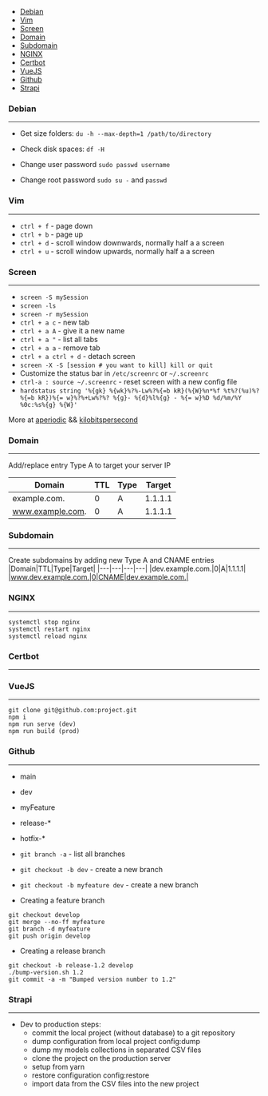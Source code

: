 - [Debian](#debian)
- [Vim](#vim)
- [Screen](#screen)
- [Domain](#domain)
- [Subdomain](#subdomain)
- [NGINX](#nginx)
- [Certbot](#certbot)
- [VueJS](#vuejs)
- [Github](#github)
- [Strapi](#strapi)

### Debian
----------

- Get size folders:
`du -h --max-depth=1 /path/to/directory`

- Check disk spaces:
`df -H`

- Change user password
`sudo passwd username`

- Change root password `sudo su -` and `passwd`

### Vim
-------

- `ctrl + f` - page down
- `ctrl + b` - page up
- `ctrl + d` - scroll window downwards, normally half a a screen
- `ctrl + u` - scroll window upwards, normally half a a screen

### Screen
----------

- `screen -S mySession`
- `screen -ls`
- `screen -r mySession`
- `ctrl + a c` - new tab
- `ctrl + a A` - give it a new name
- `ctrl + a "` - list all tabs
- `ctrl + a a` - remove tab
- `ctrl + a ctrl + d` - detach screen
- `screen -X -S [session # you want to kill] kill or quit`
- Customize the status bar in `/etc/screenrc` or `~/.screenrc`
- `ctrl-a : source ~/.screenrc` - reset screen with a new config file 
- `hardstatus string '%{gk} %{wk}%?%-Lw%?%{=b kR}(%{W}%n*%f %t%?(%u)%?%{=b kR})%{= w}%?%+Lw%?%? %{g}- %{d}%l%{g} - %{= w}%D %d/%m/%Y %0c:%s%{g} %{W}'`

More at [aperiodic](http://aperiodic.net/screen/man:string_escapes) && [kilobitspersecond](https://www.kilobitspersecond.com/2014/02/10/understanding-gnu-screens-hardstatus-strings/)

### Domain
----------

Add/replace entry Type A to target your server IP

|Domain|TTL|Type|Target|
|---|---|---|---|
|example.com.|0|A|1.1.1.1|
|www.example.com.|0|A|1.1.1.1|

### Subdomain
-------------

Create subdomains by adding new Type A and CNAME entries
|Domain|TTL|Type|Target|
|---|---|---|---|
|dev.example.com.|0|A|1.1.1.1|
|www.dev.example.com.|0|CNAME|dev.example.com.|

### NGINX
---------

```
systemctl stop nginx
systemctl restart nginx
systemctl reload nginx
```

### Certbot
-----------


### VueJS
---------
```
git clone git@github.com:project.git
npm i
npm run serve (dev)
npm run build (prod)
```

### Github
----------

- main
- dev
- myFeature
- release-*
- hotfix-*

- `git branch -a` - list all branches
- `git checkout -b dev` - create a new branch
- `git checkout -b myfeature dev` - create a new branch

- Creating a feature branch 
```
git checkout develop
git merge --no-ff myfeature
git branch -d myfeature
git push origin develop
```

- Creating a release branch
```
git checkout -b release-1.2 develop
./bump-version.sh 1.2
git commit -a -m "Bumped version number to 1.2"
```

### Strapi
----------

- Dev to production steps:
  - commit the local project (without database) to a git repository
  - dump configuration from local project config:dump
  - dump my models collections in separated CSV files
  - clone the project on the production server
  - setup from yarn
  - restore configuration config:restore
  - import data from the CSV files into the new project
